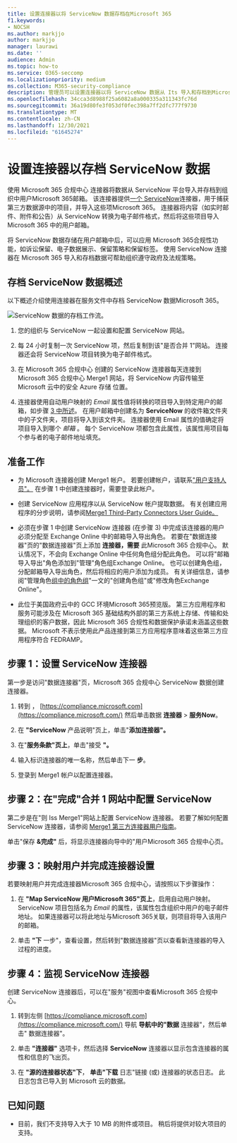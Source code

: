 ```yaml
---
title: 设置连接器以将 ServiceNow 数据存档在Microsoft 365
f1.keywords:
- NOCSH
ms.author: markjjo
author: markjjo
manager: laurawi
ms.date: ''
audience: Admin
ms.topic: how-to
ms.service: O365-seccomp
ms.localizationpriority: medium
ms.collection: M365-security-compliance
description: 管理员可以设置连接器以将 ServiceNow 数据从 Its 导入和存档到Microsoft 365。 通过此连接器，可以在 Microsoft 365 中存档来自第三方数据源Microsoft 365。 在存档此数据后，可以使用合规性功能（如合法保留、内容搜索和保留策略）管理第三方数据。
ms.openlocfilehash: 34cca3d8988f25a6082a8a000335a311343fc76d
ms.sourcegitcommit: 36a19d80fe3f053df0fec398a7ff2dfc777f9730
ms.translationtype: MT
ms.contentlocale: zh-CN
ms.lasthandoff: 12/30/2021
ms.locfileid: "61645274"
---
```

# <a name="set-up-a-connector-to-archive-servicenow-data"></a>设置连接器以存档 ServiceNow 数据

使用 Microsoft 365 合规中心 连接器将数据从 ServiceNow 平台导入并存档到组织中用户Microsoft 365邮箱。 该连接器提供[一个 ServiceNow](https://globanet.com/servicenow/)连接器，用于捕获第三方数据源中的项目，并导入这些项Microsoft 365。 连接器将内容（如实时邮件、附件和公告）从 ServiceNow 转换为电子邮件格式，然后将这些项目导入 Microsoft 365 中的用户邮箱。

将 ServiceNow 数据存储在用户邮箱中后，可以应用 Microsoft 365合规性功能，如诉讼保留、电子数据展示、保留策略和保留标签。 使用 ServiceNow 连接器在 Microsoft 365 导入和存档数据可帮助组织遵守政府及法规策略。

## <a name="overview-of-archiving-servicenow-data"></a>存档 ServiceNow 数据概述

以下概述介绍使用连接器在服务文件中存档 ServiceNow 数据Microsoft 365。

![ServiceNow 数据的存档工作流。](../media/ServiceNowConnectorWorkflow.png)

1. 您的组织与 ServiceNow 一起设置和配置 ServiceNow 网站。

2. 每 24 小时复制一次 ServiceNow 项，然后复制到该"是否合并 1"网站。 连接器还会将 ServiceNow 项目转换为电子邮件格式。

3. 在 Microsoft 365 合规中心 创建的 ServiceNow 连接器每天连接到 Microsoft 365 合规中心 Merge1 网站，将 ServiceNow 内容传输至 Microsoft 云中的安全 Azure 存储 位置。

4. 连接器使用自动用户映射的 *Email* 属性值将转换的项目导入到特定用户的邮箱，如步骤 [3 中所述](#step-3-map-users-and-complete-the-connector-setup)。 在用户邮箱中创建名为 **ServiceNow** 的收件箱文件夹中的子文件夹，项目将导入到该文件夹。 连接器使用 Email 属性的值确定将项目导入到哪个 *邮箱* 。 每个 ServiceNow 项都包含此属性，该属性用项目每个参与者的电子邮件地址填充。

## <a name="before-you-begin"></a>准备工作

- 为 Microsoft 连接器创建 Merge1 帐户。 若要创建帐户，请联系["用户支持人员"。](https://www.veritas.com/content/support/) 在步骤 1 中创建连接器时，需要登录此帐户。

- 创建 ServiceNow 应用程序以从 ServiceNow 帐户提取数据。 有关创建应用程序的分步说明，请参阅[Merge1 Third-Party Connectors User Guide。](https://docs.ms.merge1.globanetportal.com/Merge1%20Third-Party%20Connectors%20ServiceNow%20User%20Guide%20.pdf)

- 必须在步骤 1 中创建 ServiceNow 连接器 (在步骤 3) 中完成该连接器的用户必须分配至 Exchange Online 中的邮箱导入导出角色。 若要在"数据连接器"页的"数据连接器"页上添加 **连接器，需要** 此Microsoft 365 合规中心。 默认情况下，不会向 Exchange Online 中任何角色组分配此角色。 可以将"邮箱导入导出"角色添加到"管理"角色组Exchange Online。 也可以创建角色组，分配邮箱导入导出角色，然后将相应的用户添加为成员。 有关详细信息，请参阅"管理角色[组中的角色组](/Exchange/permissions-exo/role-groups#create-role-groups)"[](/Exchange/permissions-exo/role-groups#modify-role-groups)一文的"创建角色组"或"修改角色Exchange Online"。

- 此位于美国政府云中的 GCC 环境Microsoft 365预览版。 第三方应用程序和服务可能涉及在 Microsoft 365 基础结构外部的第三方系统上存储、传输和处理组织的客户数据，因此 Microsoft 365 合规性和数据保护承诺未涵盖这些数据。 Microsoft 不表示使用此产品连接到第三方应用程序意味着这些第三方应用程序符合 FEDRAMP。

## <a name="step-1-set-up-the-servicenow-connector"></a>步骤 1：设置 ServiceNow 连接器

第一步是访问"数据连接器"页，Microsoft 365 合规中心 ServiceNow 数据创建连接器。

1. 转到 ， [https://compliance.microsoft.com](https://compliance.microsoft.com/) 然后单击数据 **连接器**  >  **服务Now**。

2. 在 **"ServiceNow** 产品说明"页上，单击"**添加连接器"。**

3. 在"**服务条款"页上**，单击"接受 **"。**

4. 输入标识连接器的唯一名称，然后单击下一 **步**。

5. 登录到 Merge1 帐户以配置连接器。

## <a name="step-2-configure-the-servicenow-on-the-veritas-merge1-site"></a>步骤 2：在"完成"合并 1 网站中配置 ServiceNow

第二步是在"则 Iss Merge1"网站上配置 ServiceNow 连接器。 若要了解如何配置 ServiceNow 连接器，请参阅 [Merge1 第三方连接器用户指南](https://docs.ms.merge1.globanetportal.com/Merge1%20Third-Party%20Connectors%20ServiceNow%20User%20Guide%20.pdf)。

单击"保存 **&完成"** 后，将显示连接器向导中的"用户Microsoft 365 合规中心页。

## <a name="step-3-map-users-and-complete-the-connector-setup"></a>步骤 3：映射用户并完成连接器设置

若要映射用户并完成连接器Microsoft 365 合规中心，请按照以下步骤操作：

1. 在 **"Map ServiceNow 用户Microsoft 365"页上**，启用自动用户映射。 ServiceNow 项目包括名为 *Email* 的属性，该属性包含组织中用户的电子邮件地址。 如果连接器可以将此地址与Microsoft 365关联，则项目将导入该用户的邮箱。

2. 单击 **"下** 一步"，查看设置，然后转到"数据连接器"页以查看新连接器的导入过程的进度。

## <a name="step-4-monitor-the-servicenow-connector"></a>步骤 4：监视 ServiceNow 连接器

创建 ServiceNow 连接器后，可以在"服务"视图中查看Microsoft 365 合规中心。

1. 转到左侧 [https://compliance.microsoft.com](https://compliance.microsoft.com/) 导航 **导航中的"数据** 连接器"，然后单击" 数据连接器"。

2. 单击 **"连接器"** 选项卡，然后选择 **ServiceNow** 连接器以显示包含连接器的属性和信息的飞出页。

3. 在 **"源的连接器状态"下**， **单击"下载** 日志"链接 (或) 连接器的状态日志。 此日志包含已导入到 Microsoft 云的数据。

## <a name="known-issues"></a>已知问题

- 目前，我们不支持导入大于 10 MB 的附件或项目。 稍后将提供对较大项目的支持。